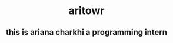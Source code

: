 <h1 align='center'>aritowr</h1>
<h2 align='center'>this is ariana charkhi a programming intern</h2>
